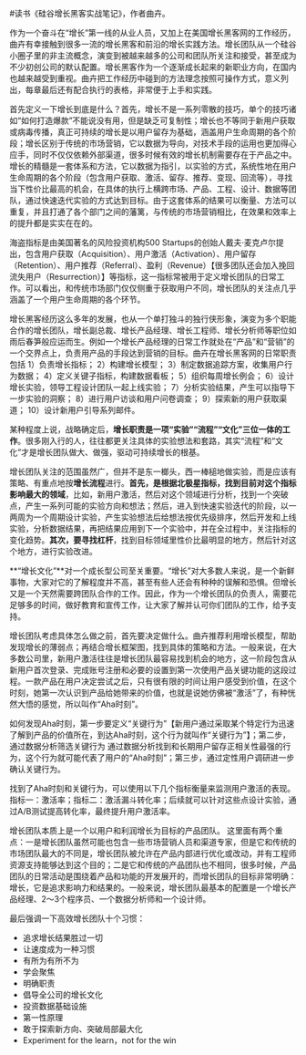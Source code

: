 \#读书《硅谷增长黑客实战笔记》，作者曲卉。

作为一个奋斗在“增长”第一线的从业人员，又加上在美国增长黑客网的工作经历，曲卉有幸接触到很多一流的增长黑客和前沿的增长实践方法。增长团队从一个硅谷小圈子里的非主流概念，演变到被越来越多的公司和团队所关注和接受，甚至成为不少初创公司的默认配置。增长黑客作为一个逐渐成长起来的新职业方向，在国内也越来越受到重视。曲卉把工作经历中碰到的方法理念按照可操作方式，意义列出，每章最后还有配合执行的表格，非常便于上手和实践。

首先定义一下增长到底是什么？首先，增长不是一系列零散的技巧，单个的技巧诸如“如何打造爆款”不能说没有用，但是缺乏可复制性；增长也不等同于新用户获取或病毒传播，真正可持续的增长是以用户留存为基础，涵盖用户生命周期的各个阶段；增长区别于传统的市场营销，它以数据为导向，对技术手段的运用也更加得心应手，同时不仅仅依赖外部渠道，很多时候有效的增长机制需要存在于产品之中。 增长的精髓是一套体系和方法，它以数据为指引，以实验的方式，系统性地在用户生命周期的各个阶段（包含用户获取、激活、留存、推荐、变现、回流等），寻找当下性价比最高的机会，在具体的执行上横跨市场、产品、工程、设计、数据等团队，通过快速迭代实验的方式达到目标。由于这套体系的结果可以衡量、方法可以重复，并且打通了各个部门之间的藩篱，与传统的市场营销相比，在效果和效率上的提升都是实实在在的。

海盗指标是由美国著名的风险投资机构500 Startups的创始人戴夫·麦克卢尔提出，包含用户获取（Acquisition）、用户激活（Activation）、用户留存（Retention）、用户推荐（Referral）、盈利（Revenue）【很多团队还会加入挽回流失用户（Resurrection）】等指标，这一指标常被用于定义增长团队的日常工作。可以看出，和传统市场部门仅仅侧重于获取用户不同，增长团队的关注点几乎涵盖了一个用户生命周期的各个环节。

增长黑客经历这么多年的发展，也从一个单打独斗的独行侠形象，演变为多个职能合作的增长团队，增长副总裁、增长产品经理、增长工程师、增长分析师等职位如雨后春笋般应运而生。例如一个增长产品经理的日常工作就处在“产品”和“营销”的一个交界点上，负责用产品的手段达到营销的目标。曲卉在增长黑客网的日常职责包括 1）负责增长指标； 2）构建增长模型； 3）制定数据追踪方案，收集用户行为数据； 4）定义关键子指标，构建数据看板； 5）组织每周增长例会； 6）设计增长实验，领导工程设计团队一起上线实验； 7）分析实验结果，产生可以指导下一步实验的洞察； 8）进行用户访谈和用户问卷调查； 9）探索新的用户获取渠道； 10）设计新用户引导系列邮件。

某种程度上说，战略确定后，**增长职责是一项“实验”“流程”“文化”三位一体的工作**。很多刚入行的人，往往都更关注具体的实验想法和套路，其实“流程”和“文化”才是增长团队做大、做强，驱动可持续增长的根基。

增长团队关注的范围虽然广，但并不是东一榔头，西一棒槌地做实验，而是应该有策略、有重点地按**增长流程**进行。**首先，是根据北极星指标，找到目前对这个指标影响最大的领域**，比如，新用户激活，然后对这个领域进行分析，找到一个突破点，产生一系列可能的实验方向和想法；然后，进入到快速实验迭代的阶段，以一两周为一个周期设计实验，产生实验想法后给想法按优先级排序，然后开发和上线实验，分析数据结果，再把结果应用到下一个实验中，并在全过程中，关注指标的变化趋势。**其次，要寻找杠杆**，找到目标领域里性价比最明显的地方，然后针对这个地方，进行实验改进。

**“增长文化”**对一个成长型公司至关重要。“增长”对大多数人来说，是一个新鲜事物，大家对它的了解程度并不高，甚至有些人还会有种种的误解和恐惧。但增长又是一个天然需要跨团队合作的工作。因此，作为一个增长团队的负责人，需要花足够多的时间，做好教育和宣传工作，让大家了解并认可你们团队的工作，给予支持。

增长团队考虑具体怎么做之前，首先要决定做什么。曲卉推荐利用增长模型，帮助发现增长的薄弱点；再结合增长框架图，找到具体的策略和方法。一般来说，在大多数公司里，新用户激活往往是增长团队最容易找到机会的地方，这一阶段包含从新用户首次登录、完成账号注册和必要的设置到第一次使用产品关键功能的这段过程。一款产品在用户决定尝试之后，只有很有限的时间让用户感受到价值，在这个时刻，她第一次认识到产品给她带来的价值，也就是说她仿佛被“激活”了，有种恍然大悟的感觉，所以叫作“Aha时刻”。

如何发现Aha时刻，第一步要定义“关键行为”【新用户通过采取某个特定行为迅速了解到产品的价值所在，到达Aha时刻，这个行为就叫作“关键行为”】；第二步，通过数据分析筛选关键行为 通过数据分析找到和长期用户留存正相关性最强的行为，这个行为就可能代表了用户的“Aha时刻”；第三步，通过定性用户调研进一步确认关键行为。

找到了Aha时刻和关键行为，可以使用以下几个指标衡量来监测用户激活的表现。 指标一：激活率；指标二：激活漏斗转化率；后续就可以针对这些点设计实验，通过A/B测试提高转化率，最终提升用户激活率。

增长团队本质上是一个以用户和利润增长为目标的产品团队。 这里面有两个重点：一是增长团队虽然可能也包含一些市场营销人员和渠道专家，但是它和传统的市场团队最大的不同是，增长团队被允许在产品内部进行优化或改动，并有工程师资源支持能够达到这个目的；二是它和传统的产品团队也不相同，很多时候，产品团队的日常活动是围绕着产品和功能的开发展开的，而增长团队的目标非常明确：增长，它是追求影响力和结果的。一般来说，增长团队最基本的配置是一个增长产品经理、2～3个程序员、一个数据分析师和一个设计师。

最后强调一下高效增长团队十个习惯：

- 追求增长结果胜过一切
- 让速度成为一种习惯
- 有所为有所不为
- 学会聚焦
- 明确职责
- 倡导全公司的增长文化
- 投资数据基础设施
- 第一性原理
- 敢于探索新方向、突破局部最大化
- Experiment for the learn，not for the win


